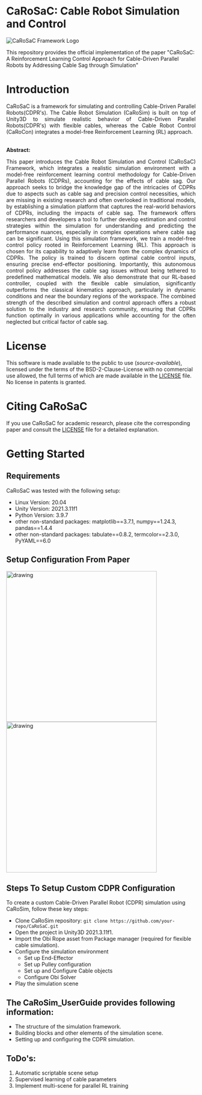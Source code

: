 # CaRoSaC: Cable Robot Simulation and Control

![CaRoSaC Framework Logo](./figures/carosac_logo.svg)


This repository provides the official implementation of the paper "CaRoSaC: A Reinforcement Learning Control Approach for Cable-Driven Parallel Robots by Addressing Cable Sag through Simulation"

# Introduction
<div align="justify">CaRoSaC is a framework for simulating and controlling Cable-Driven Parallel Robots(CDPR's). The Cable Robot Simulation (CaRoSim) is built on top of Unity3D to simulate realistic behavior of Cable-Driven Parallel Robots(CDPR's) with flexible cables, 
whereas the Cable Robot Control (CaRoCon) integrates a model-free Reinforcement Learning (RL) approach.</div>
<br>



**Abstract:**  <div align="justify"> This paper introduces the Cable Robot Simulation and Control (CaRoSaC) Framework, which integrates a realistic simulation environment with a model-free reinforcement learning control methodology for Cable-Driven Parallel Robots (CDPRs), accounting for the effects of cable sag. Our approach seeks to bridge the knowledge gap of the intricacies of CDPRs due to aspects such as cable sag and precision control necessities, which are missing in existing research and often overlooked in traditional models, by establishing a simulation platform that captures the real-world behaviors of CDPRs, including the impacts of cable sag. The framework offers researchers and developers a tool to further develop estimation and control strategies within the simulation for understanding and predicting the performance nuances, especially in complex operations where cable sag can be significant. Using this simulation framework, we train a model-free control policy rooted in Reinforcement Learning (RL). This approach is chosen for its capability to adaptively learn from the complex dynamics of CDPRs. The policy is trained to discern optimal cable control inputs, ensuring precise end-effector positioning. Importantly, this autonomous control policy addresses the cable sag issues without being tethered to predefined mathematical models. We also demonstrate that our RL-based controller, coupled with the flexible cable simulation, significantly outperforms the classical kinematics approach, particularly in dynamic conditions and near the boundary regions of the workspace. The combined strength of the described simulation and control approach offers a robust solution to the industry and research community, ensuring that CDPRs function optimally in various applications while accounting for the often neglected but critical factor of cable sag. </div>

# License
This software is made available to the public to use (_source-available_), licensed under the terms of the BSD-2-Clause-License with no commercial use allowed, the full terms of which are made available in the [LICENSE](./LICENSE) file. No license in patents is granted.

# Citing CaRoSaC

If you use CaRoSaC for academic research, please cite the corresponding paper and consult the [LICENSE](./LICENSE) file for a detailed explanation.

# Getting Started

## Requirements

CaRoSaC was tested with the following setup:

* Linux Version: 20.04
* Unity Version: 2021.3.11f1
* Python Version:  3.9.7
* other non-standard packages: matplotlib==3.7.1, numpy==1.24.3, pandas==1.4.4
* other non-standard packages: tabulate==0.8.2, termcolor==2.3.0, PyYAML==6.0

## Setup Configuration From Paper
  <img src="./figures/sim_sys.svg" alt="drawing" width="400"/> <img src="./figures/real_sys.svg" alt="drawing" width="400"/>

## Steps To Setup Custom CDPR Configuration
To create a custom Cable-Driven Parallel Robot (CDPR) simulation using CaRoSim, follow these key steps:
  * Clone CaRoSim repository:     ````git clone https://github.com/your-repo/CaRoSaC.git````
  * Open the project in Unity3D 2021.3.11f1.
  * Import the Obi Rope asset from Package manager (required for flexible cable simulation).
  * Configure the simulation environment
      - Set up End-Effector
      - Set up Pulley configuration
      - Set up and Configure Cable objects
      - Configure Obi Solver
  * Play the simulation scene

## The CaRoSim_UserGuide provides following information:
  * The structure of the simulation framework.
  * Building blocks and other elements of the simulation scene.
  * Setting up and configuring the CDPR simulation.

  

## ToDo's: 
  1. Automatic scriptable scene setup
  2. Supervised learning of cable parameters
  3. Implement multi-scene for parallel RL training



